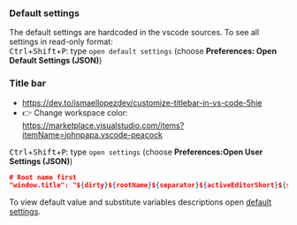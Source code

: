 ### Default settings

The default settings are hardcoded in the vscode sources. To see all settings in read-only format:<br>
<kbd>Ctrl</kbd>+<kbd>Shift</kbd>+<kbd>P</kbd>: type `open default settings` (choose **Preferences: Open Default Settings (JSON)**)

### Title bar
* https://dev.to/ismaellopezdev/customize-titlebar-in-vs-code-5hie
* :point_right: Change workspace color: https://marketplace.visualstudio.com/items?itemName=johnpapa.vscode-peacock

<kbd>Ctrl</kbd>+<kbd>Shift</kbd>+<kbd>P</kbd>: type `open settings` (choose **Preferences:Open User Settings (JSON)**)
```json
# Root name first
"window.title": "${dirty}${rootName}${separator}${activeEditorShort}${separator}${profileName}${separator}${appName}"
```
To view default value and substitute variables descriptions open [default settings](#default-settings).
